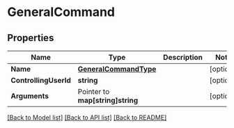 # GeneralCommand

## Properties

Name | Type | Description | Notes
------------ | ------------- | ------------- | -------------
**Name** | [**GeneralCommandType**](GeneralCommandType.md) |  | [optional] 
**ControllingUserId** | **string** |  | [optional] 
**Arguments** | Pointer to **map[string]string** |  | [optional] 

[[Back to Model list]](../README.md#documentation-for-models) [[Back to API list]](../README.md#documentation-for-api-endpoints) [[Back to README]](../README.md)


